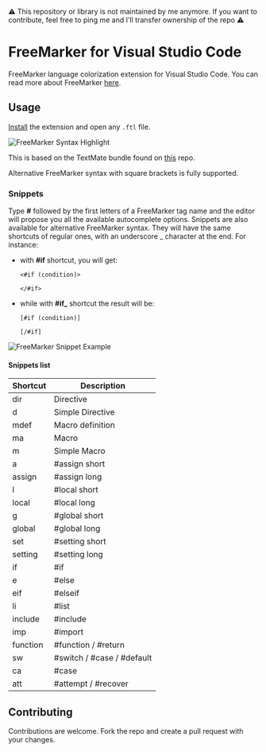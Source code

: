 ⚠️ This repository or library is not maintained by me anymore. If you want to contribute, feel free to ping me and I'll transfer ownership of the repo ⚠️

# FreeMarker for Visual Studio Code
FreeMarker language colorization extension for Visual Studio Code. You can read more about FreeMarker [here](http://freemarker.incubator.apache.org/).

## Usage
[Install](https://marketplace.visualstudio.com/items?itemName=dcortes92.FreeMarker) the extension and open any `.ftl` file.

![FreeMarker Syntax Highlight](/images/vscode-freemarker-syntax.png "FreeMarker Syntax Hightlight")

This is based on the TextMate bundle found on [this](https://github.com/bburbach/textmate-freemarker-bundle) repo.

Alternative FreeMarker syntax with square brackets is fully supported.

### Snippets
Type **#** followed by the first letters of a FreeMarker tag name and the editor will propose you all the available autocomplete options. Snippets are also available for alternative FreeMarker syntax. They will have the same shortcuts of regular ones, with an underscore \_ character at the end. For instance:
* with **#if** shortcut, you will get:
    ```
    <#if (condition)>
        
    </#if>
    ```
* while with **#if\_** shortcut the result will be:
    ```
    [#if (condition)]
        
    [/#if]
    ```

![FreeMarker Snippet Example](/images/vs-freemarker-snippet-example.gif "FreeMarker Snippet Example")

#### Snippets list

Shortcut | Description 
---------|---------
dir | Directive
d | Simple Directive
mdef | Macro definition
ma | Macro
m | Simple Macro
a | #assign short
assign | #assign long
l | #local short
local | #local long
g | #global short
global | #global long
set | #setting short
setting | #setting long
if | #if
e | #else
eif | #elseif
li | #list
include | #include
imp | #import
function | #function / #return
sw | #switch / #case / #default
ca | #case
att | #attempt / #recover

## Contributing

Contributions are welcome. Fork the repo and create a pull request with your changes.
